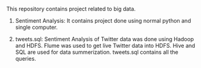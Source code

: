 This repository contains project related to big data. 

1. Sentiment Analysis: 
It contains project done using normal python and single computer.

2. tweets.sql:
Sentiment Analysis of Twitter data was done using Hadoop and HDFS. Flume was used to get live Twitter data into HDFS. Hive and SQL are used for data summerization. tweets.sql contains all the queries.
